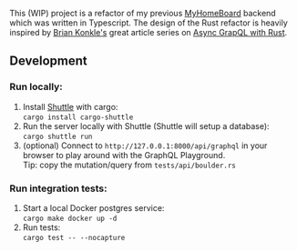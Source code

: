 This (WIP) project is a refactor of my previous [MyHomeBoard](https://github.com/oddgrd/myhomeboard) backend which was written in Typescript. The design of the Rust refactor is heavily inspired by [Brian Konkle's](https://twitter.com/bkonkle) great article series on [Async GrapQL with Rust](https://konkle.us/async-graphql-rust-1-introduction/).

## Development

### Run locally:

1. Install [Shuttle](https://www.shuttle.rs/) with cargo: <br>`cargo install cargo-shuttle`
2. Run the server locally with Shuttle (Shuttle will setup a database): <br>`cargo shuttle run`
3. (optional) Connect to `http://127.0.0.1:8000/api/graphql` in your browser to play around with the GraphQL Playground. <br>Tip: copy the mutation/query from `tests/api/boulder.rs`

### Run integration tests:

1. Start a local Docker postgres service: <br>`cargo make docker up -d`
2. Run tests: <br>`cargo test -- --nocapture`
    